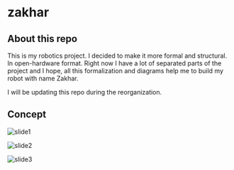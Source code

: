 # zakhar

## About this repo

This is my robotics project. I decided to make it more formal and structural. In open-hardware format. Right now I have a lot of separated parts of the project and I hope, all this formalization and diagrams help me to build my robot with name Zakhar.

I will be updating this repo during the reorganization.

## Concept

![slide1](https://github.com/an-dr/zakhar/blob/master/docs/concept_slide1.png?raw=true)

![slide2](https://github.com/an-dr/zakhar/blob/master/docs/concept_slide2.png?raw=true)

![slide3](https://github.com/an-dr/zakhar/blob/master/docs/concept_slide3.png?raw=true)